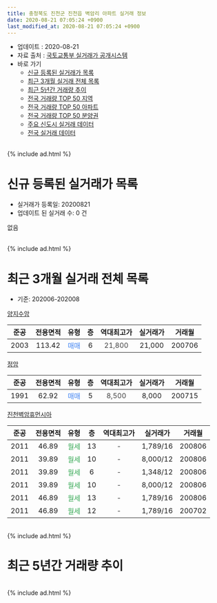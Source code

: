 ```yaml
---
title: 충청북도 진천군 진천읍 벽암리 아파트 실거래 정보
date: 2020-08-21 07:05:24 +0900
last_modified_at: 2020-08-21 07:05:24 +0900
---
```


* 업데이트 : 2020-08-21
* 자료 출처 : [국토교통부 실거래가 공개시스템](http://rt.molit.go.kr)
* 바로 가기
    * [신규 등록된 실거래가 목록](#신규-등록된-실거래가-목록)
    * [최근 3개월 실거래 전체 목록](#최근-3개월-실거래-전체-목록)
    * [최근 5년간 거래량 추이](#최근-5년간-거래량-추이)
    * [전국 거래량 TOP 50 지역](https://inasie.github.io/apt-trade-info/최근-3개월-전국에서-가장-거래가-많이-발생한-지역)
    * [전국 거래량 TOP 50 아파트](https://inasie.github.io/apt-trade-info/최근-3개월-전국에서-가장-거래가-많이-발생한-아파트)
    * [전국 거래량 TOP 50 분양권](https://inasie.github.io/apt-trade-info/최근-3개월-전국에서-가장-거래가-많이-발생한-분양권)
    * [주요 신도시 실거래 데이터](https://inasie.github.io/apt-trade-info/주요-신도시)
    * [전국 실거래 데이터](https://inasie.github.io/apt-trade-info/전국)
<br>
{% include ad.html %}
<br>

# 신규 등록된 실거래가 목록
* 실거래가 등록일: 20200821
* 업데이트 된 실거래 수: 0 건

없음

<br>
{% include ad.html %}
<br>

# 최근 3개월 실거래 전체 목록
* 기준: 202006-202008


[양지수암](https://search.naver.com/search.naver?query=%EC%B6%A9%EC%B2%AD%EB%B6%81%EB%8F%84+%EC%A7%84%EC%B2%9C%EA%B5%B0+%EC%A7%84%EC%B2%9C%EC%9D%8D+%EB%B2%BD%EC%95%94%EB%A6%AC+%EC%96%91%EC%A7%80%EC%88%98%EC%95%94)

|준공|전용면적|유형|층|역대최고가|실거래가|거래월|
|:---:|:---:|:---:|:---:|:---:|:---:|:---:|
|2003|113.42|<span style="color:#4285f3">매매</span>|6|<span style="color:#444444">21,800</span>|21,000|200706|

[정암](https://search.naver.com/search.naver?query=%EC%B6%A9%EC%B2%AD%EB%B6%81%EB%8F%84+%EC%A7%84%EC%B2%9C%EA%B5%B0+%EC%A7%84%EC%B2%9C%EC%9D%8D+%EB%B2%BD%EC%95%94%EB%A6%AC+%EC%A0%95%EC%95%94)

|준공|전용면적|유형|층|역대최고가|실거래가|거래월|
|:---:|:---:|:---:|:---:|:---:|:---:|:---:|
|1991|62.92|<span style="color:#4285f3">매매</span>|5|<span style="color:#444444">8,500</span>|8,000|200715|

[진천벽암휴먼시아](https://search.naver.com/search.naver?query=%EC%B6%A9%EC%B2%AD%EB%B6%81%EB%8F%84+%EC%A7%84%EC%B2%9C%EA%B5%B0+%EC%A7%84%EC%B2%9C%EC%9D%8D+%EB%B2%BD%EC%95%94%EB%A6%AC+%EC%A7%84%EC%B2%9C%EB%B2%BD%EC%95%94%ED%9C%B4%EB%A8%BC%EC%8B%9C%EC%95%84)

|준공|전용면적|유형|층|역대최고가|실거래가|거래월|
|:---:|:---:|:---:|:---:|:---:|:---:|:---:|
|2011|46.89|<span style="color:#34a853">월세</span>|13|<span style="color:#444444">-</span>|1,789/16|200806|
|2011|39.89|<span style="color:#34a853">월세</span>|10|<span style="color:#444444">-</span>|8,000/12|200806|
|2011|39.89|<span style="color:#34a853">월세</span>|6|<span style="color:#444444">-</span>|1,348/12|200806|
|2011|39.89|<span style="color:#34a853">월세</span>|10|<span style="color:#444444">-</span>|8,000/12|200806|
|2011|46.89|<span style="color:#34a853">월세</span>|13|<span style="color:#444444">-</span>|1,789/16|200806|
|2011|46.89|<span style="color:#34a853">월세</span>|12|<span style="color:#444444">-</span>|1,789/16|200702|


<br>
{% include ad.html %}
<br>

# 최근 5년간 거래량 추이


<div style="width:100%;">
    <canvas id="deal_progress" height="200"></canvas>
</div>

<script>
new Chart(document.getElementById("deal_progress"), {
    type: 'line',
    data: {
        labels: ['201508','201509','201510','201511','201512','201601','201602','201603','201604','201605','201606','201607','201608','201609','201610','201611','201612','201701','201702','201703','201704','201705','201706','201707','201708','201709','201710','201711','201712','201801','201802','201803','201804','201805','201806','201807','201808','201809','201810','201811','201812','201901','201902','201903','201904','201905','201906','201907','201908','201909','201910','201911','201912','202001','202002','202003','202004','202005','202006','202007','202008'],
        datasets: [{
            label: '매매',
            pointRadius: 1,
            data: [0, 1, 0, 0, 1, 0, 2, 0, 0, 0, 1, 0, 0, 2, 0, 0, 0, 0, 1, 0, 1, 0, 0, 1, 1, 1, 0, 1, 1, 1, 0, 0, 0, 0, 1, 0, 0, 0, 1, 0, 0, 1, 0, 1, 0, 0, 0, 0, 2, 0, 0, 0, 0, 0, 0, 0, 1, 0, 0, 2, 0],
            borderColor: "rgba(255, 201, 14, 1)",
            backgroundColor: "rgba(255, 201, 14, 0.5)",
            fill: false,
            lineTension: 0
        },{
            label: '전월세',
            pointRadius: 1,
            data: [3, 2, 0, 1, 1, 2, 0, 0, 0, 1, 1, 2, 0, 0, 1, 0, 0, 0, 2, 0, 0, 0, 0, 14, 1, 2, 7, 4, 5, 1, 2, 2, 1, 0, 3, 3, 0, 2, 1, 3, 1, 1, 4, 1, 1, 0, 0, 26, 3, 1, 3, 6, 7, 2, 2, 1, 3, 4, 0, 1, 5],
            borderColor: "rgba(0, 141, 185, 1)",
            backgroundColor: "rgba(0, 141, 185, 0.5)",
            fill: false,
            lineTension: 0
        }
        ]
    },
    options: {
        responsive: true,
        title: {
            display: false
        },
        tooltips: {
            mode: 'index',
            intersect: false
        },
        hover: {
            mode: 'nearest',
            intersect: true
        },
        scales: {
            xAxes: [{
                display: true,
                scaleLabel: {
                    display: true,
                    labelString: '년/월'
                }
            }],
            yAxes: [{
                display: true,
                ticks: {
                    suggestedMin: 0,
                },
                scaleLabel: {
                    display: true,
                    labelString: '실거래 수'
                }
            }]
        }
    }
});

</script>


<br>
{% include ad.html %}
<br>

